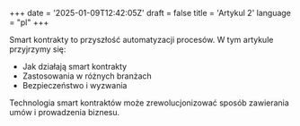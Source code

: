 +++
date = '2025-01-09T12:42:05Z'
draft = false
title = 'Artykul 2'
language = "pl"
+++

Smart kontrakty to przyszłość automatyzacji procesów. W tym artykule przyjrzymy się:
- Jak działają smart kontrakty
- Zastosowania w różnych branżach
- Bezpieczeństwo i wyzwania

Technologia smart kontraktów może zrewolucjonizować sposób zawierania umów i prowadzenia biznesu.
